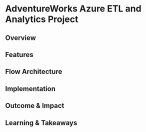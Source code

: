 # AdventureWorks Azure ETL and Analytics Project 

## Overview  


## Features  


## Flow Architecture


## Implementation

  
## Outcome & Impact

## Learning & Takeaways


        




